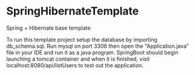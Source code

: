# SpringHibernateTemplate
Spring + Hibernate base template

To run this template project setup the database by importing db_schema.sql. Run mysql on port 3306 then open the
"Application.java" file in your IDE and run it as a java program. SpringBoot should begin launching a tomcat container
and when it is finished, visit localhost:8080/api/listUsers to test out the application.
